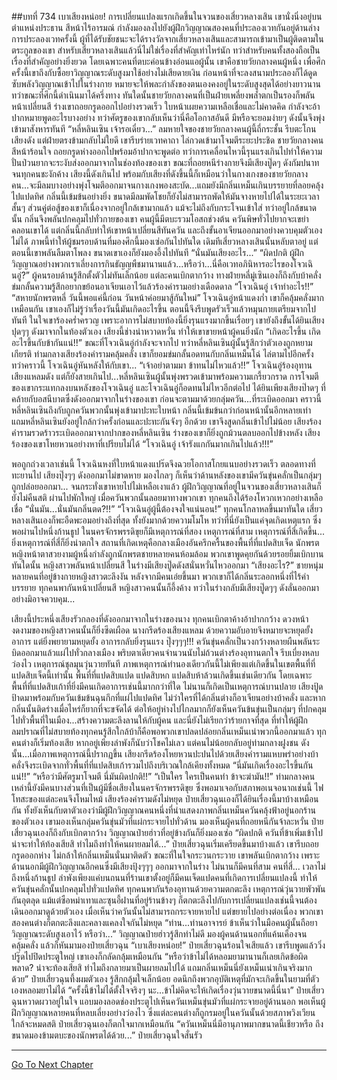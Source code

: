 ##บทที่ 734 เบาเสียงหน่อย!
การเปลี่ยนแปลงแรกเกิดขึ้นในจวนของเสี่ยวหลางเสิน เขานั่งนิ่งอยู่บนตำแหน่งประธาน สีหน้าไร้อารมณ์ กำลังมองลงไปยังผู้ฝึกวิญญาณสองคนที่ประลองเวทกันอยู่ด้านล่าง
การประลองเวทครั้งนี้ ผู้ที่ได้รับชัยชนะจะได้รางวัลจากเสี่ยวหลางเสินและสามารถเข้ามาเป็นผู้ติดตามในตระกูลของเขา
สำหรับเสี่ยวหลางเสินแล้วนี่ไม่ใช่เรื่องที่สำคัญเท่าไหร่นัก ทว่าสำหรับคนทั้งสองถือเป็นเรื่องที่สำคัญอย่างยิ่งยวด โดยเฉพาะคนที่ตบะค่อนข้างอ่อนแอผู้นั้น เขาคือชายวัยกลางคนผู้หนึ่ง เพื่อศึกครั้งนี้เขาถึงกับซื้อยาวิญญาณระดับสูงมาใช้อย่างไม่เสียดายเงิน ก่อนหน้าที่จะลงสนามประลองก็ได้ดูดซับพลังวิญญาณเข้าไปในร่างกาย หมายจะให้พละกำลังของตนเองคงอยู่ในระดับสูงสุดได้อย่างยาวนาน
ทว่าขณะที่ศึกนี้ดำเนินมาได้ครึ่งทาง ทันใดนั้นชายวัยกลางคนที่เป็นฝ่ายเพลี่ยงพล้ำตกเป็นรองก็พลันหน้าเปลี่ยนสี ร่างเขาถอยกรูดออกไปอย่างรวดเร็ว ใบหน้าเผยความเหลือเชื่อและไม่คาดคิด กำลังจะอ้าปากหมายพูดอะไรบางอย่าง ทว่าศัตรูของเขากลับเห็นว่านี่คือโอกาสอันดี มีหรือจะยอมง่ายๆ ดังนั้นจึงพุ่งเข้ามาสังหารทันที
“หลี่หลินเซิน เจ้ารอเดี๋ยว...” ลมหายใจของชายวัยกลางคนผู้นี้ถี่กระชั้น รีบตะโกนเสียงดัง แต่ฝ่ายตรงข้ามกลับไม่ใยดี เขารีบร่ายเวทคาถา ไล่กวดเข้ามาโจมตีระยะประชิด ชายวัยกลางคนสีหน้าร้อนใจ ถอยกรูดห่างออกไปพร้อมอ้าปากจะพูดต่อ ทว่าการเคลื่อนไหวนี้รุนแรงเกินไปทำให้ความปั่นป่วนยากจะระงับส่งออกมาจากในช่องท้องของเขา ขณะที่ถอยหนีร่างกายจึงมีเสียงปู๊ดๆ ดังกัมปนาทจนทุกคนชะงักค้าง
เสียงนี้ดังเกินไป พร้อมกับเสียงที่ดังขึ้นนี้ก็เหมือนว่าในกางเกงของชายวัยกลางคน...จะมีลมบางอย่างพุ่งโจมตีออกมาจนกางเกงพองสะบัด...แถมยังมีกลิ่นเหม็นเกินบรรยายที่ลอยคลุ้งไปแปดทิศ กลิ่นนี้เข้มข้นอย่างยิ่ง ขนาดมีลมพัดโชยก็ยังไม่สามารถพัดให้มันจางหายไปได้ในระยะเวลาสั้นๆ
ส่วนคู่ต่อสู้ของเขาก็เนื่องจากอยู่ใกล้เขามากแล้ว แม้จะไม่ถึงกับกระโจนเข้าใส่ ทว่าอยู่ใกล้ขนาดนั้น กลิ่นจึงพลันปกคลุมไปทั่วกายของเขา คนผู้นี้มีตบะรวมโอสถช่วงต้น ควันพิษทั่วไปยากจะเขย่าคลอนเขาได้ แต่กลิ่นนี้กลับทำให้เขาหน้าเปลี่ยนสีทันควัน และถึงขั้นอาเจียนออกมาอย่างควบคุมตัวเองไม่ได้
ภาพนี้ทำให้ผู้ชมรอบด้านที่มองศึกนี้มองเซ่อกันไปทันใด เดิมทีเสี่ยวหลางเสินนั้นหลับตาอยู่ แต่ตอนนี้เขาพลันลืมตาโพลง ขนาดเขาเองก็ยังมองอึ้งไปทันที
“นั่นมันเสียงอะไร...”
“ผิดปกติ ผู้ฝึกวิญญาณอย่างพวกเราเลี่ยงการกินธัญญพืชมานานแล้ว...หรือว่า...นี่คือเวทอภินิหารอะไรของโจวเฉินอู่?” ผู้คนรอบด้านรู้สึกตั้งตัวไม่ทันเล็กน้อย แต่ละคนเบิกตากว้าง ทางฝ่ายหลี่มู่เซินเองก็ถึงกับบ้าคลั่ง ข่มกลั้นความรู้สึกอยากขย้อนอาเจียนเอาไว้แล้วร้องคำรามอย่างเดือดดาล
“โจวเฉินอู่ เจ้าทำอะไร!!”
“สหายนักพรตหลี่ วันนี้พอแค่นี้ก่อน วันหน้าค่อยมาสู้กันใหม่” โจวเฉินอู่หน้าแดงก่ำ เขาก็คลุ้มคลั่งมากเหมือนกัน เขาเองก็ไม่รู้ว่าเรื่องวันนี้มันเกิดอะไรขึ้น ตอนนี้จึงรีบพูดรัวเร็วแล้วหมุนกายเตรียมจากไปทันที ในใจเขาร้องคร่ำครวญ เพราะอาการไม่สบายท้องนี้ยิ่งรุนแรงมากขึ้นเรื่อยๆ เขายังถึงขั้นได้ยินเสียงปุดๆๆ ดังมาจากในท้องตัวเอง เสียงนี้ช่างน่าหวาดหวั่น ทำให้เขาขายหน้าผู้คนยิ่งนัก
“เกิดอะไรขึ้น เกิดอะไรขึ้นกับข้ากันแน่!!” ขณะที่โจวเฉินอู่กำลังจะจากไป ทว่าหลี่หลินเซินผู้นั้นรู้สึกว่าตัวเองถูกหยามเกียรติ ท่ามกลางเสียงร้องคำรามคลุ้มคลั่ง เขาก็ยอมข่มกลั้นอดทนกับกลิ่นเหม็นโฉ่ ไล่ตามไปอีกครั้ง ทว่าคราวนี้ โจวเฉินอู่หันหลังให้กับเขา...
“เจ้าอย่าตามมา ข้าทนไม่ไหวแล้ว!!” โจวเฉินอู่ร้องอุทานเสียงแหลมดัง แต่ก็ยังสายเกินไป...หลี่หลินเซินผู้นั้นพุ่งพรวดเข้ามาพร้อมความเกรี้ยวกราด การโจมตีของเขากระแทกลงบนหลังของโจวเฉินอู่ และโจวเฉินอู่ก็อดทนไม่ไหวอีกต่อไป ได้ยินเพียงเสียงป๊าดๆ ที่คล้ายกับอสนีบาตซึ่งดังออกมาจากในร่างของเขา ก่อนจะตามมาด้วยกลุ่มควัน...ที่ระเบิดออกมา คราวนี้หลี่หลินเซินถึงกับถูกควันพวกนั้นพุ่งเข้ามาปะทะใบหน้า
กลิ่นนี้เข้มข้นกว่าก่อนหน้านั้นอีกหลายเท่า แถมหลี่หลินเซินยังอยู่ใกล้กว่าครั้งก่อนและปะทะกันจังๆ อีกด้วย เขาจึงสูดกลิ่นเข้าไปไม่น้อย เสียงร้องคำรามรวดร้าวระเบิดออกมาจากปากของหลี่หลินเซิน ร่างของเขาก็ยิ่งถูกม้วนตลบออกไปข้างหลัง เสียงร้องของเขาโหยหวนอย่างหาที่เปรียบไม่ได้
“โจวเฉินอู่ เจ้ารังแกกันมากเกินไปแล้ว!!!”

พอถูกถ่วงเวลาเช่นนี้ โจวเฉินหงที่ใบหน้าแดงแปร๊ดจึงฉวยโอกาสโกยแนบอย่างรวดเร็ว ตลอดทางที่ทะยานไป เสียงปุ๊งๆๆ ดังออกมาไม่ขาดหาย มองไกลๆ ก็เห็นว่าด้านหลังของเขามีควันขุ่นคลั่กเป็นกลุ่มๆ ถูกปล่อยออกมา...
จนกระทั่งเขาหายไปไม่เหลือเงาแล้ว ผู้ฝึกวิญญาณที่อยู่ในจวนของเสี่ยวหลางเสินก็ยังไม่คืนสติ ผ่านไปพักใหญ่ เมื่อควันพวกนั้นลอยมาทางพวกเขา ทุกคนถึงได้ร้องโหวกเหวกอย่างเหลือเชื่อ
“นั่นมัน...นั่นมันกลิ่นตด?!!”
“โจวเฉินอู่ผู้นี้ต้องจงใจแน่นอน!”
ทุกคนโกลาหลขึ้นมาทันใด เสี่ยวหลางเสินเองก็พะอืดพะอมอย่างถึงที่สุด ทั้งยังมากด้วยความโมโห ทว่าที่นี่ยังเป็นแค่จุดเกิดเหตุแรก ซึ่งพอผ่านไปหนึ่งก้านธูป ในนครจักรพรรดิขุยก็มีเหตุการณ์ที่สอง เหตุการณ์ที่สาม เหตุการณ์ที่สี่เกิดขึ้น...
ยิ่งเหตุการณ์ที่สี่ก็ยิ่งน่าตกใจ สถานที่เกิดเหตุคือกลางเมืองอันครึกครื้นของพื้นที่ที่แปดสิบเจ็ด นักพรตหญิงหน้าตาสวยงามผู้หนึ่งกำลังถูกนักพรตชายหลายคนห้อมล้อม พวกเขาพูดคุยกันด้วยรอยยิ้มเบิกบาน ทันใดนั้น หญิงสาวพลันหน้าเปลี่ยนสี ในร่างมีเสียงปู๊ดดังสนั่นหวั่นไหวออกมา
“เสียงอะไร?” ชายหนุ่มหลายคนที่อยู่ข้างกายหญิงสาวตะลึงงัน หลังจากมีคนเอ่ยขึ้นมา พวกเขาก็ได้กลิ่นระลอกหนึ่งที่ไร้คำบรรยาย ทุกคนพากันหน้าเปลี่ยนสี หญิงสาวคนนั้นก็อึ้งค้าง ทว่าในร่างกลับมีเสียงปู๊ดๆๆ ดังลั่นออกมาอย่างมิอาจควบคุม...

เสียงนี้ประหนึ่งเสียงรัวกลองที่ดังออกมาจากในร่างของนาง ทุกคนเบิกตาค้างอ้าปากกว้าง ดวงหน้างดงามของหญิงสาวคนนั้นก็ยิ่งซีดเผือด นางกรีดร้องเสียงแหลม ด้วยความอับอายจึงหมายจะหยุดยั้งอาการ แต่ยิ่งพยายามหยุดยั้ง อาการกลับยิ่งรุนแรง
ปุ๊งๆๆๆ!!!
ควันขุ่นคลั่กเป็นวงกว้างหลายผืนพลันระบิดออกมาแล้วแผ่ไปทั่วกลางเมือง พริบตาเดียวคนจำนวนนับไม่ถ้วนต่างร้องอุทานตกใจ รีบเบี่ยงหลบว่องไว เหตุการณ์ชุลมุนวุ่นวายทันที
ภาพเหตุการณ์ทำนองเดียวกันนี้ไม่เพียงแต่เกิดขึ้นในเขตพื้นที่ที่แปดสิบเจ็ดนี้เท่านั้น พื้นที่ที่แปดสิบแปด แปดสิบหก แปดสิบห้าล้วนเกิดขึ้นเช่นเดียวกัน โดยเฉพาะพื้นที่ที่แปดสิบเก้าที่ยิ่งมีคนเกิดอาการเช่นนี้มากกว่าที่ใด
ไม่นานก็เกิดเป็นเหตุการณ์บานปลาย เสียงปู้ดป้าดมาพร้อมกับควันเข้มข้นฉุนกึกที่แผ่ไปแปดทิศ ไม่ว่าใครที่ได้กลิ่นต่างก็อาเจียนอย่างบ้าคลั่ง และหากกลิ่นนั้นติดร่างเมื่อไหร่ก็ยากที่จะขจัดได้
ต่อให้อยู่ห่างไปไกลมากก็ยังเห็นควันข้นขุ่นเป็นกลุ่มๆ ที่ปกคลุมไปทั่วพื้นที่ในเมือง...สร้างความตะลึงลานให้กับผู้คน
และนี่ยังไม่เรียกว่าร้ายกาจที่สุด ที่ทำให้ผู้ฝึกลมปราณที่ไม่สบายท้องทุกคนรู้สึกใกล้บ้าก็คือพอพวกเขาปลดปล่อยกลิ่นเหม็นเน่าพวกนี้ออกมาแล้ว ทุกคนต่างก็เริ่มท้องเสีย หากอยู่เพียงลำพังก็นับว่าโชคไม่เลว แต่คนไม่น้อยกลับอยู่ท่ามกลางฝูงชน ดังนั้น...เมื่อภาพเหตุการณ์นี้ปรากฏขึ้น เสียงกรีดร้องโหยหวนปะปนไปด้วยเสียงคำรามแหบพร่าอย่างบ้าคลั่งจึงระเบิดจากทั่วพื้นที่ที่แปดสิบเก้ารวมไปถึงบริเวณใกล้เคียงทั้งหมด
“นี่มันเกิดเรื่องอะไรขึ้นกันแน่!!”
“หรือว่ามีศัตรูมาโจมตี นี่มันผิดปกติ!!”
“เป็นใคร ใครเป็นคนทำ ข้าจะฆ่ามัน!!”
ท่ามกลางคนเหล่านี้ยังมีคนบางส่วนที่เป็นผู้มีชื่อเสียงในนครจักรพรรดิขุย ซึ่งพอมาเจอกับสภาพอเนจอนาถเช่นนี้ ไฟโทสะของแต่ละคนจึงโหมไหม้ เสียงร้องคำรามดังไม่หยุด
ป๋ายเสี่ยวฉุนเองก็ได้ยินเรื่องนี้มาบ้างเหมือนกัน ทั้งยังเห็นกับตาตัวเองว่ามีผู้ฝึกวิญญาณคนหนึ่งที่นำแสดงภาพกลิ่นเหม็นควันคลุ้งฟ้าอยู่นอกร้านของตัวเอง เขามองเห็นกลุ่มควันขุ่นมัวที่แผ่กระจายไปทั่วด้าน มองเห็นผู้คนที่ถอยหนีกันจ้าละหวั่น
ป๋ายเสี่ยวฉุนเองก็ถึงกับเบิกตากว้าง วิญญาณป๋ายฮ่าวที่อยู่ข้างกันก็ยิ่งมองเซ่อ
“ผิดปกติ ควันที่ข้าเพิ่มเข้าไปน่าจะทำให้ท้องเสียสิ ทำไมถึงทำให้คนผายลมได้...” ป๋ายเสี่ยวฉุนเริ่มเครียดขึ้นมาบ้างแล้ว เขารีบถอยกรูดออกห่าง ไม่กล้าให้กลิ่นเหม็นนั่นมาติดตัว ขณะที่ในใจกระวนกระวาย เขาพลันเบิกตากว้าง เพราะด้านนอกมีผู้ฝึกวิญญาณอีกคนซึ่งมีเสียงปุ้งๆๆๆ ออกมาจากในร่าง
ไม่นานก็มีคนที่สาม คนที่สี่...
เวลาไม่ถึงหนึ่งก้านธูป ลำพังเพียงแค่บนถนนที่ร้านเขาตั้งอยู่ก็มีคนเจ็ดแปดคนที่เกิดการเปลี่ยนแปลงนี้ ทำให้ควันขุ่นคลั่กนั้นปกคลุมไปทั่วแปดทิศ ทุกคนพากันร้องอุทานด้วยความตกตะลึง เหตุการณ์วุ่นวายพัวพันกันอุตลุด
แม้แต่ซือหม่าเทาและซุนอี้ฝานที่อยู่ร้านข้างๆ ก็ตกตะลึงไปกับการเปลี่ยนแปลงเช่นนี้จนต้องเดินออกมาดูด้วยตัวเอง เมื่อเห็นว่าควันนั้นไม่สามารถกระจายหายไป แต่ขยายไปอย่างต่อเนื่อง พวกเขาสองคนต่างก็ตกตะลึงและคลางแคลงใจกันไม่หยุด
“ท่าน...ท่านอาจารย์ ข้าเห็นว่าในมือคนผู้นั้นถือยาวิญญาณระดับสูงเอาไว้ หรือว่า...” วิญญาณป๋ายฮ่าวรู้สึกท่าไม่ดี มองผู้คนด้านนอกที่แค้นเคืองจนคลุ้มคลั่ง แล้วก็หันมามองป๋ายเสี่ยวฉุน
“เบาเสียงหน่อย!” ป๋ายเสี่ยวฉุนร้อนใจเสียแล้ว เขารีบพูดแล้ววิ่งปรู๊ดไปปิดประตูใหญ่ เขาเองก็กลัดกลุ้มเหมือนกัน
“หรือว่าข้าไม่ได้หลอมยามานานก็เลยเกิดข้อผิดพลาด? น่าจะท้องเสียสิ ทำไมถึงกลายมาเป็นผายลมไปได้ แถมกลิ่นเหม็นนี่ยังเหม็นเน่าเกินจริงมากด้วย” ป๋ายเสี่ยวฉุนทึ้งผมตัวเอง รู้สึกกลุ้มใจเล็กน้อย อดนึกถึงพวกอุบัติเหตุที่มักจะเกิดขึ้นในยามที่ตัวเองหลอมยาไม่ได้
“ครั้งนี้ข้าไม่ได้ตั้งใจจริงๆ นะ...ข้าไม่คิดจะให้เกิดเรื่องวุ่นวายขนาดนี้นี่นา” ป๋ายเสี่ยวฉุนหวาดผวาอยู่ในใจ แอบมองลอดช่องประตูไปเห็นควันเหม็นขุ่นมัวที่แผ่กระจายอยู่ด้านนอก พอเห็นผู้ฝึกวิญญาณหลายคนที่หลบเลี่ยงอย่างว่องไว ซึ่งแต่ละคนต่างก็ถูกรมอยู่ในควันนั้นด้วยสภาพวิงเวียนใกล้จะหมดสติ ป๋ายเสี่ยวฉุนเองก็ตกใจมากเหมือนกัน
“ควันเหม็นนี่มีอานุภาพมากขนาดนี้เชียวหรือ ถึงขนาดมองข้ามตบะของนักพรตได้ด้วย...” ป๋ายเสี่ยวฉุนใจสั่นรัว

------


[Go To Next Chapter]( ./172.md)